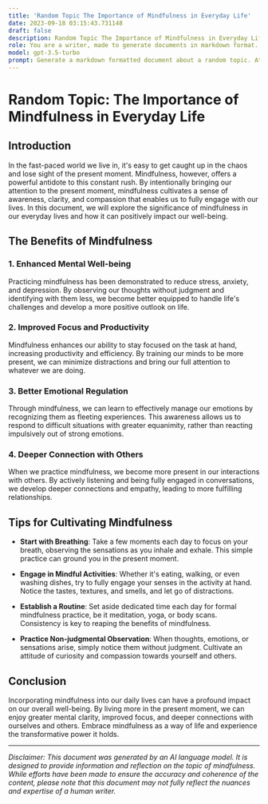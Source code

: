```yaml
---
title: 'Random Topic The Importance of Mindfulness in Everyday Life'
date: 2023-09-18 03:15:43.731148
draft: false
description: Random Topic The Importance of Mindfulness in Everyday Life
role: You are a writer, made to generate documents in markdown format. It is very important that all of the documents you generate are in valid markdown format.
model: gpt-3.5-turbo
prompt: Generate a markdown formatted document about a random topic. At the bottom, include a disclaimer explaining that the document was generated by you. The first line of the document should be the title. Make sure that the entire document is in proper markdown format, using a mix of various tags to make the document visually appealing.
---
```


# Random Topic: The Importance of Mindfulness in Everyday Life

## Introduction

In the fast-paced world we live in, it's easy to get caught up in the chaos and lose sight of the present moment. Mindfulness, however, offers a powerful antidote to this constant rush. By intentionally bringing our attention to the present moment, mindfulness cultivates a sense of awareness, clarity, and compassion that enables us to fully engage with our lives. In this document, we will explore the significance of mindfulness in our everyday lives and how it can positively impact our well-being.

## The Benefits of Mindfulness

### 1. Enhanced Mental Well-being

Practicing mindfulness has been demonstrated to reduce stress, anxiety, and depression. By observing our thoughts without judgment and identifying with them less, we become better equipped to handle life's challenges and develop a more positive outlook on life.

### 2. Improved Focus and Productivity

Mindfulness enhances our ability to stay focused on the task at hand, increasing productivity and efficiency. By training our minds to be more present, we can minimize distractions and bring our full attention to whatever we are doing.

### 3. Better Emotional Regulation

Through mindfulness, we can learn to effectively manage our emotions by recognizing them as fleeting experiences. This awareness allows us to respond to difficult situations with greater equanimity, rather than reacting impulsively out of strong emotions.

### 4. Deeper Connection with Others

When we practice mindfulness, we become more present in our interactions with others. By actively listening and being fully engaged in conversations, we develop deeper connections and empathy, leading to more fulfilling relationships.

## Tips for Cultivating Mindfulness

- **Start with Breathing**: Take a few moments each day to focus on your breath, observing the sensations as you inhale and exhale. This simple practice can ground you in the present moment.

- **Engage in Mindful Activities**: Whether it's eating, walking, or even washing dishes, try to fully engage your senses in the activity at hand. Notice the tastes, textures, and smells, and let go of distractions.

- **Establish a Routine**: Set aside dedicated time each day for formal mindfulness practice, be it meditation, yoga, or body scans. Consistency is key to reaping the benefits of mindfulness.

- **Practice Non-judgmental Observation**: When thoughts, emotions, or sensations arise, simply notice them without judgment. Cultivate an attitude of curiosity and compassion towards yourself and others.

## Conclusion

Incorporating mindfulness into our daily lives can have a profound impact on our overall well-being. By living more in the present moment, we can enjoy greater mental clarity, improved focus, and deeper connections with ourselves and others. Embrace mindfulness as a way of life and experience the transformative power it holds.

---

*Disclaimer: This document was generated by an AI language model. It is designed to provide information and reflection on the topic of mindfulness. While efforts have been made to ensure the accuracy and coherence of the content, please note that this document may not fully reflect the nuances and expertise of a human writer.*